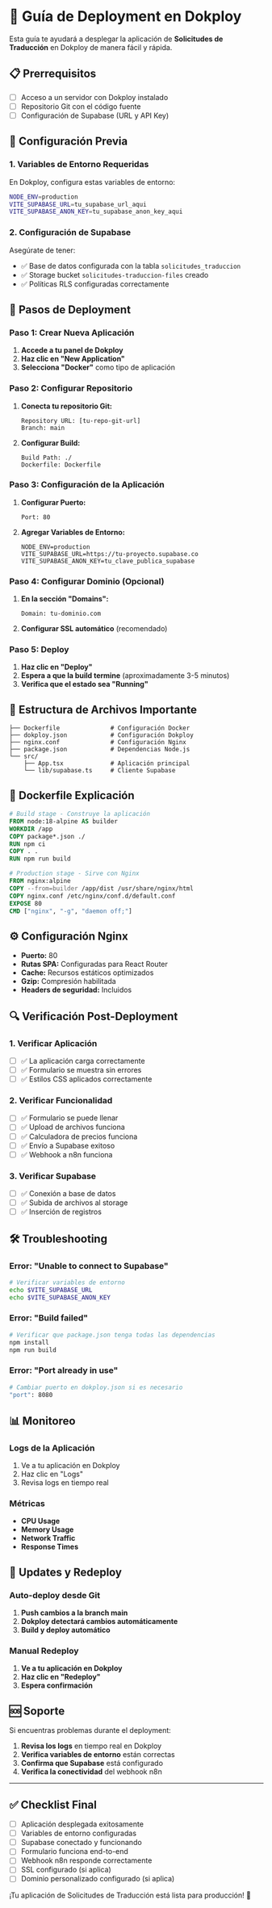 # 🚀 Guía de Deployment en Dokploy

Esta guía te ayudará a desplegar la aplicación de **Solicitudes de Traducción** en Dokploy de manera fácil y rápida.

## 📋 Prerrequisitos

- [ ] Acceso a un servidor con Dokploy instalado
- [ ] Repositorio Git con el código fuente
- [ ] Configuración de Supabase (URL y API Key)

## 🔧 Configuración Previa

### 1. Variables de Entorno Requeridas

En Dokploy, configura estas variables de entorno:

```bash
NODE_ENV=production
VITE_SUPABASE_URL=tu_supabase_url_aqui
VITE_SUPABASE_ANON_KEY=tu_supabase_anon_key_aqui
```

### 2. Configuración de Supabase

Asegúrate de tener:
- ✅ Base de datos configurada con la tabla `solicitudes_traduccion`
- ✅ Storage bucket `solicitudes-traduccion-files` creado
- ✅ Políticas RLS configuradas correctamente

## 🚀 Pasos de Deployment

### Paso 1: Crear Nueva Aplicación

1. **Accede a tu panel de Dokploy**
2. **Haz clic en "New Application"**
3. **Selecciona "Docker"** como tipo de aplicación

### Paso 2: Configurar Repositorio

1. **Conecta tu repositorio Git:**
   ```
   Repository URL: [tu-repo-git-url]
   Branch: main
   ```

2. **Configurar Build:**
   ```
   Build Path: ./
   Dockerfile: Dockerfile
   ```

### Paso 3: Configuración de la Aplicación

1. **Configurar Puerto:**
   ```
   Port: 80
   ```

2. **Agregar Variables de Entorno:**
   ```
   NODE_ENV=production
   VITE_SUPABASE_URL=https://tu-proyecto.supabase.co
   VITE_SUPABASE_ANON_KEY=tu_clave_publica_supabase
   ```

### Paso 4: Configurar Dominio (Opcional)

1. **En la sección "Domains":**
   ```
   Domain: tu-dominio.com
   ```

2. **Configurar SSL automático** (recomendado)

### Paso 5: Deploy

1. **Haz clic en "Deploy"**
2. **Espera a que la build termine** (aproximadamente 3-5 minutos)
3. **Verifica que el estado sea "Running"**

## 📁 Estructura de Archivos Importante

```
├── Dockerfile              # Configuración Docker
├── dokploy.json            # Configuración Dokploy
├── nginx.conf              # Configuración Nginx
├── package.json            # Dependencias Node.js
└── src/
    ├── App.tsx             # Aplicación principal
    └── lib/supabase.ts     # Cliente Supabase
```

## 🐳 Dockerfile Explicación

```dockerfile
# Build stage - Construye la aplicación
FROM node:18-alpine AS builder
WORKDIR /app
COPY package*.json ./
RUN npm ci
COPY . .
RUN npm run build

# Production stage - Sirve con Nginx
FROM nginx:alpine
COPY --from=builder /app/dist /usr/share/nginx/html
COPY nginx.conf /etc/nginx/conf.d/default.conf
EXPOSE 80
CMD ["nginx", "-g", "daemon off;"]
```

## ⚙️ Configuración Nginx

- **Puerto:** 80
- **Rutas SPA:** Configuradas para React Router
- **Cache:** Recursos estáticos optimizados
- **Gzip:** Compresión habilitada
- **Headers de seguridad:** Incluidos

## 🔍 Verificación Post-Deployment

### 1. Verificar Aplicación
- [ ] ✅ La aplicación carga correctamente
- [ ] ✅ Formulario se muestra sin errores
- [ ] ✅ Estilos CSS aplicados correctamente

### 2. Verificar Funcionalidad
- [ ] ✅ Formulario se puede llenar
- [ ] ✅ Upload de archivos funciona
- [ ] ✅ Calculadora de precios funciona
- [ ] ✅ Envío a Supabase exitoso
- [ ] ✅ Webhook a n8n funciona

### 3. Verificar Supabase
- [ ] ✅ Conexión a base de datos
- [ ] ✅ Subida de archivos al storage
- [ ] ✅ Inserción de registros

## 🛠️ Troubleshooting

### Error: "Unable to connect to Supabase"
```bash
# Verificar variables de entorno
echo $VITE_SUPABASE_URL
echo $VITE_SUPABASE_ANON_KEY
```

### Error: "Build failed"
```bash
# Verificar que package.json tenga todas las dependencias
npm install
npm run build
```

### Error: "Port already in use"
```bash
# Cambiar puerto en dokploy.json si es necesario
"port": 8080
```

## 📊 Monitoreo

### Logs de la Aplicación
1. Ve a tu aplicación en Dokploy
2. Haz clic en "Logs"
3. Revisa logs en tiempo real

### Métricas
- **CPU Usage**
- **Memory Usage**
- **Network Traffic**
- **Response Times**

## 🔄 Updates y Redeploy

### Auto-deploy desde Git
1. **Push cambios a la branch main**
2. **Dokploy detectará cambios automáticamente**
3. **Build y deploy automático**

### Manual Redeploy
1. **Ve a tu aplicación en Dokploy**
2. **Haz clic en "Redeploy"**
3. **Espera confirmación**

## 🆘 Soporte

Si encuentras problemas durante el deployment:

1. **Revisa los logs** en tiempo real en Dokploy
2. **Verifica variables de entorno** están correctas
3. **Confirma que Supabase** está configurado
4. **Verifica la conectividad** del webhook n8n

---

## ✅ Checklist Final

- [ ] Aplicación desplegada exitosamente
- [ ] Variables de entorno configuradas
- [ ] Supabase conectado y funcionando
- [ ] Formulario funciona end-to-end
- [ ] Webhook n8n responde correctamente
- [ ] SSL configurado (si aplica)
- [ ] Dominio personalizado configurado (si aplica)

¡Tu aplicación de Solicitudes de Traducción está lista para producción! 🎉